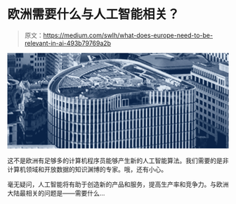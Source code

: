 # 欧洲需要什么与人工智能相关？

> 原文：<https://medium.com/swlh/what-does-europe-need-to-be-relevant-in-ai-493b79769a2b>

![](img/d3681a5584d466b9a6775614d8e33de7.png)

这不是欧洲有足够多的计算机程序员能够产生新的人工智能算法。我们需要的是非计算机领域和开放数据的知识渊博的专家。哦，还有小心。

毫无疑问，人工智能将有助于创造新的产品和服务，提高生产率和竞争力。与欧洲大陆最相关的问题是——需要什么…